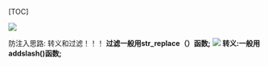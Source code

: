[TOC]

![]((16)SQL注入试题分析二_files/4c448034-60be-4bcd-849a-05456ac7e2fe.jpg)

防注入思路:
转义和过滤！！！
**过滤一般用str_replace（）函数;**
![]((16)SQL注入试题分析二_files/95676a3b-4154-4ef1-8511-087ff58a11ca.jpg)
**转义:一般用addslash()函数;**
